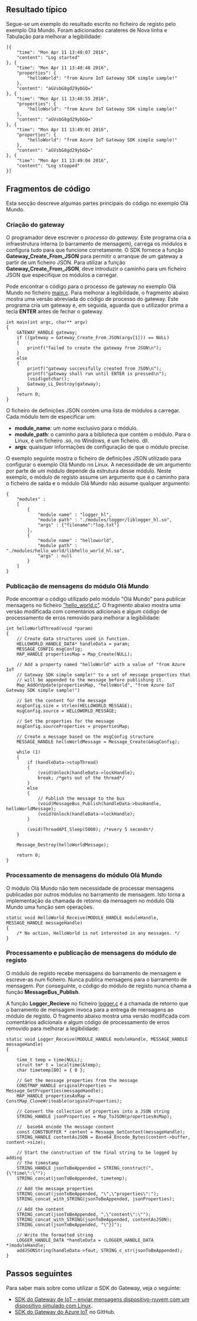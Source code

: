 ## Resultado típico

Segue-se um exemplo do resultado escrito no ficheiro de registo pelo exemplo Olá Mundo. Foram adicionados carateres de Nova linha e Tabulação para melhorar a legibilidade:

```
[{
    "time": "Mon Apr 11 13:48:07 2016",
    "content": "Log started"
}, {
    "time": "Mon Apr 11 13:48:48 2016",
    "properties": {
        "helloWorld": "from Azure IoT Gateway SDK simple sample!"
    },
    "content": "aGVsbG8gd29ybGQ="
}, {
    "time": "Mon Apr 11 13:48:55 2016",
    "properties": {
        "helloWorld": "from Azure IoT Gateway SDK simple sample!"
    },
    "content": "aGVsbG8gd29ybGQ="
}, {
    "time": "Mon Apr 11 13:49:01 2016",
    "properties": {
        "helloWorld": "from Azure IoT Gateway SDK simple sample!"
    },
    "content": "aGVsbG8gd29ybGQ="
}, {
    "time": "Mon Apr 11 13:49:04 2016",
    "content": "Log stopped"
}]
```

## Fragmentos de código

Esta secção descreve algumas partes principais do código no exemplo Olá Mundo.

### Criação do gateway

O programador deve escrever o *processo do gateway*. Este programa cria a infraestrutura interna (o barramento de mensagem), carrega os módulos e configura tudo para que funcione corretamente. O SDK fornece a função **Gateway_Create_From_JSON** para permitir o arranque de um gateway a partir de um ficheiro JSON. Para utilizar a função **Gateway_Create_From_JSON**, deve introduzir o caminho para um ficheiro JSON que especifique os módulos a carregar. 

Pode encontrar o código para o processo de gateway no exemplo Olá Mundo no ficheiro [main.c][lnk-main-c]. Para melhorar a legibilidade, o fragmento abaixo mostra uma versão abreviada do código de processo do gateway. Este programa cria um gateway e, em seguida, aguarda que o utilizador prima a tecla **ENTER** antes de fechar o gateway. 

```
int main(int argc, char** argv)
{
    GATEWAY_HANDLE gateway;
    if ((gateway = Gateway_Create_From_JSON(argv[1])) == NULL)
    {
        printf("failed to create the gateway from JSON\n");
    }
    else
    {
        printf("gateway successfully created from JSON\n");
        printf("gateway shall run until ENTER is pressed\n");
        (void)getchar();
        Gateway_LL_Destroy(gateway);
    }
    return 0;
}
```

O ficheiro de definições JSON contém uma lista de módulos a carregar. Cada módulo tem de especificar um:

- **module_name**: um nome exclusivo para o módulo.
- **module_path**: o caminho para a biblioteca que contém o módulo. Para o Linux, é um ficheiro .so, no Windows, é um ficheiro. dll.
- **args**: quaisquer informações de configuração de que o módulo precise.

O exemplo seguinte mostra o ficheiro de definições JSON utilizado para configurar o exemplo Olá Mundo no Linux. A necessidade de um argumento por parte de um módulo depende da estrutura desse módulo. Neste exemplo, o módulo de registo assume um argumento que é o caminho para o ficheiro de saída e o módulo Olá Mundo não assume qualquer argumento:

```
{
    "modules" :
    [ 
        {
            "module name" : "logger_hl",
            "module path" : "./modules/logger/liblogger_hl.so",
            "args" : {"filename":"log.txt"}
        },
        {
            "module name" : "helloworld",
            "module path" : "./modules/hello_world/libhello_world_hl.so",
            "args" : null
        }
    ]
}
```

### Publicação de mensagens do módulo Olá Mundo

Pode encontrar o código utilizado pelo módulo "Olá Mundo" para publicar mensagens no ficheiro ["hello_world.c"][lnk-helloworld-c]. O fragmento abaixo mostra uma versão modificada com comentários adicionais e algum código de processamento de erros removido para melhorar a legibilidade:

```
int helloWorldThread(void *param)
{
    // Create data structures used in function.
    HELLOWORLD_HANDLE_DATA* handleData = param;
    MESSAGE_CONFIG msgConfig;
    MAP_HANDLE propertiesMap = Map_Create(NULL);
    
    // Add a property named "helloWorld" with a value of "from Azure IoT
    // Gateway SDK simple sample!" to a set of message properties that
    // will be appended to the message before publishing it. 
    Map_AddOrUpdate(propertiesMap, "helloWorld", "from Azure IoT Gateway SDK simple sample!")

    // Set the content for the message
    msgConfig.size = strlen(HELLOWORLD_MESSAGE);
    msgConfig.source = HELLOWORLD_MESSAGE;

    // Set the properties for the message
    msgConfig.sourceProperties = propertiesMap;
    
    // Create a message based on the msgConfig structure
    MESSAGE_HANDLE helloWorldMessage = Message_Create(&msgConfig);

    while (1)
    {
        if (handleData->stopThread)
        {
            (void)Unlock(handleData->lockHandle);
            break; /*gets out of the thread*/
        }
        else
        {
            // Publish the message to the bus
            (void)MessageBus_Publish(handleData->busHandle, helloWorldMessage);
            (void)Unlock(handleData->lockHandle);
        }

        (void)ThreadAPI_Sleep(5000); /*every 5 seconds*/
    }

    Message_Destroy(helloWorldMessage);

    return 0;
}
```

### Processamento de mensagens do módulo Olá Mundo

O módulo Olá Mundo não tem necessidade de processar mensagens publicadas por outros módulos no barramento de mensagem. Isto torna a implementação da chamada de retorno da mensagem no módulo Olá Mundo uma função sem operações.

```
static void HelloWorld_Receive(MODULE_HANDLE moduleHandle, MESSAGE_HANDLE messageHandle)
{
    /* No action, HelloWorld is not interested in any messages. */
}
```

### Processamento e publicação de mensagens do módulo de registo

O módulo de registo recebe mensagens do barramento de mensagem e escreve-as num ficheiro. Nunca publica mensagens para o barramento de mensagem. Por conseguinte, o código do módulo de registo nunca chama a função **MessageBus_Publish**.

A função **Logger_Recieve** no ficheiro [logger.c][lnk-logger-c] é a chamada de retorno que o barramento de mensagem invoca para a entrega de mensagens ao módulo de registo. O fragmento abaixo mostra uma versão modificada com comentários adicionais e algum código de processamento de erros removido para melhorar a legibilidade:

```
static void Logger_Receive(MODULE_HANDLE moduleHandle, MESSAGE_HANDLE messageHandle)
{

    time_t temp = time(NULL);
    struct tm* t = localtime(&temp);
    char timetemp[80] = { 0 };

    // Get the message properties from the message
    CONSTMAP_HANDLE originalProperties = Message_GetProperties(messageHandle); 
    MAP_HANDLE propertiesAsMap = ConstMap_CloneWriteable(originalProperties);

    // Convert the collection of properties into a JSON string
    STRING_HANDLE jsonProperties = Map_ToJSON(propertiesAsMap);

    //  base64 encode the message content
    const CONSTBUFFER * content = Message_GetContent(messageHandle);
    STRING_HANDLE contentAsJSON = Base64_Encode_Bytes(content->buffer, content->size);

    // Start the construction of the final string to be logged by adding
    // the timestamp
    STRING_HANDLE jsonToBeAppended = STRING_construct(",{\"time\":\"");
    STRING_concat(jsonToBeAppended, timetemp);

    // Add the message properties
    STRING_concat(jsonToBeAppended, "\",\"properties\":"); 
    STRING_concat_with_STRING(jsonToBeAppended, jsonProperties);

    // Add the content
    STRING_concat(jsonToBeAppended, ",\"content\":\"");
    STRING_concat_with_STRING(jsonToBeAppended, contentAsJSON);
    STRING_concat(jsonToBeAppended, "\"}]");

    // Write the formatted string
    LOGGER_HANDLE_DATA *handleData = (LOGGER_HANDLE_DATA *)moduleHandle;
    addJSONString(handleData->fout, STRING_c_str(jsonToBeAppended);
}
```

## Passos seguintes

Para saber mais sobre como utilizar o SDK do Gateway, veja o seguinte:

- [SDK do Gateway de IoT – enviar mensagens dispositivo-nuvem com um dispositivo simulado com Linux][lnk-gateway-simulated].
- [SDK do Gateway do Azure IoT][lnk-gateway-sdk] no GitHub.

<!-- Links -->
[lnk-main-c]: https://github.com/Azure/azure-iot-gateway-sdk/blob/master/samples/hello_world/src/main.c
[lnk-helloworld-c]: https://github.com/Azure/azure-iot-gateway-sdk/blob/master/modules/hello_world/src/hello_world.c
[lnk-logger-c]: https://github.com/Azure/azure-iot-gateway-sdk/blob/master/modules/logger/src/logger.c
[lnk-gateway-sdk]: https://github.com/Azure/azure-iot-gateway-sdk/
[lnk-gateway-simulated]: ../articles/iot-hub/iot-hub-linux-gateway-sdk-simulated-device.md

<!--HONumber=Sep16_HO3-->


